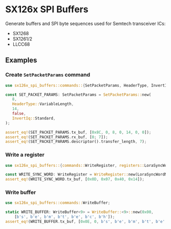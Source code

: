 # SX126x SPI Buffers

Generate buffers and SPI byte sequences used for Semtech transceiver ICs:
- SX1268
- SX1261/2
- LLCC68

## Examples
### Create `SetPacketParams` command
```rust
use sx126x_spi_buffers::commands::{SetPacketParams, HeaderType, InvertIq};

const SET_PACKET_PARAMS: SetPacketParams = SetPacketParams::new(
   8,
   HeaderType::VariableLength,
   14,
   false,
   InvertIq::Standard,
);

assert_eq!(SET_PACKET_PARAMS.tx_buf, [0x8C, 0, 8, 0, 14, 0, 0]);
assert_eq!(SET_PACKET_PARAMS.rx_buf, [0; 7]);
assert_eq!(SET_PACKET_PARAMS.descriptor().transfer_length, 7);
```

### Write a register
```rust
use sx126x_spi_buffers::{commands::WriteRegister, registers::LoraSyncWordMsb};

const WRITE_SYNC_WORD: WriteRegister = WriteRegister::new(LoraSyncWordMsb(0x14));
assert_eq!(WRITE_SYNC_WORD.tx_buf, [0x0D, 0x07, 0x40, 0x14]);
```

### Write buffer
```rust
use sx126x_spi_buffers::commands::WriteBuffer;

static WRITE_BUFFER: WriteBuffer<9> = WriteBuffer::<9>::new(0x00,
    [b's', b'e', b'm', b't', b'e', b'c', b'h']);
assert_eq!(WRITE_BUFFER.tx_buf, [0x0E, 0, b's', b'e', b'm', b't', b'e', b'c', b'h']);
```
